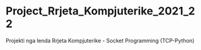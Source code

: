 # Project_Rrjeta_Kompjuterike_2021_22
Projekti nga lenda Rrjeta Kompjuterike - Socket Programming (TCP-Python)
